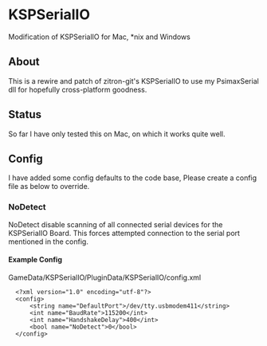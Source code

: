 # KSPSerialIO
Modification of KSPSerialIO for Mac, *nix and Windows

## About
This is a rewire and patch of zitron-git's KSPSerialIO to use my PsimaxSerial dll for hopefully cross-platform goodness. 

## Status
So far I have only tested this on Mac, on which it works quite well.

## Config
I have added some config defaults to the code base, Please create a config file as below to override.

### NoDetect
NoDetect disable scanning of all connected serial devices for the KSPSerialIO Board. This forces attempted connection to the serial port mentioned in the config.

#### Example Config
GameData/KSPSerialIO/PluginData/KSPSerialIO/config.xml
```
  <?xml version="1.0" encoding="utf-8"?>
  <config>
      <string name="DefaultPort">/dev/tty.usbmodem411</string>
      <int name="BaudRate">115200</int>
      <int name="HandshakeDelay">400</int>
      <bool name="NoDetect">0</bool>
  </config>
```
